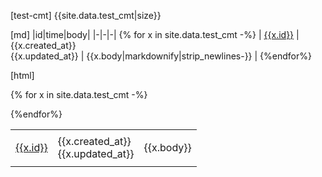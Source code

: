 
[test-cmt]
{{site.data.test_cmt|size}}


[md]
|id|time|body| 
|-|-|-|
{% for x in site.data.test_cmt -%}
| [{{x.id}}]({{x.html_url}}) | {{x.created_at}}<br>{{x.updated_at}} | {{x.body|markdownify|strip_newlines-}} | 
{%endfor%}




[html]
<table>
{% for x in site.data.test_cmt -%}
  <tr>
    <td> 
      
[{{x.id}}]({{x.html_url}})</td>
    <td>{{x.created_at}}<br>{{x.updated_at}}</td>
    <td> 
      
{{x.body}}</td>
  </tr>
{%endfor%}
</table>
